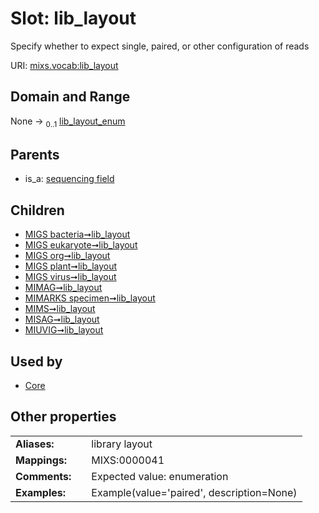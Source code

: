 
# Slot: lib_layout


Specify whether to expect single, paired, or other configuration of reads

URI: [mixs.vocab:lib_layout](https://w3id.org/mixs/vocab/lib_layout)


## Domain and Range

None &#8594;  <sub>0..1</sub> [lib_layout_enum](lib_layout_enum.md)

## Parents

 *  is_a: [sequencing field](sequencing_field.md)

## Children

 *  [MIGS bacteria➞lib_layout](MIGS_bacteria_lib_layout.md)
 *  [MIGS eukaryote➞lib_layout](MIGS_eukaryote_lib_layout.md)
 *  [MIGS org➞lib_layout](MIGS_org_lib_layout.md)
 *  [MIGS plant➞lib_layout](MIGS_plant_lib_layout.md)
 *  [MIGS virus➞lib_layout](MIGS_virus_lib_layout.md)
 *  [MIMAG➞lib_layout](MIMAG_lib_layout.md)
 *  [MIMARKS specimen➞lib_layout](MIMARKS_specimen_lib_layout.md)
 *  [MIMS➞lib_layout](MIMS_lib_layout.md)
 *  [MISAG➞lib_layout](MISAG_lib_layout.md)
 *  [MIUVIG➞lib_layout](MIUVIG_lib_layout.md)

## Used by

 * [Core](Core.md)

## Other properties

|  |  |  |
| --- | --- | --- |
| **Aliases:** | | library layout |
| **Mappings:** | | MIXS:0000041 |
| **Comments:** | | Expected value: enumeration |
| **Examples:** | | Example(value='paired', description=None) |

